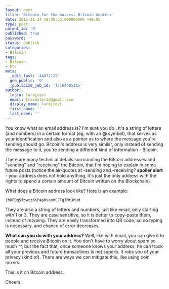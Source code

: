 ```yaml
---
layout: post
title: 'Bitcoin for the masses: Bitcoin Address'
date: 2015-11-24 18:40:33.000000000 +00:00
type: post
parent_id: '0'
published: true
password: ''
status: publish
categories:
- Bitcoin
tags:
- Bitcoin
- btc
meta:
  _edit_last: '44872122'
  geo_public: '0'
  _publicize_job_id: '17164005115'
author:
  login: lurajcevi
  email: traxdater12@gmail.com
  display_name: lurajcevi
  first_name: ''
  last_name: ''
---
```

You know what an email address is? I'm sure you do.. It's a string of letters (and numbers) in a certain format (eg. with an **@** symbol), that serves as your identification and also as a pointer as to where the message you're sending should go.
Bitcoin's address is very similar, only instead of sending the message to it, you're sending a different kind of information - Bitcoin.

There are many technical details surrounding the Bitcoin addresses and "sending" and "receiving" the Bitcoin, that I'm hoping to explain in some future posts (notice the air-quotes at -sending and -receiving? **spoiler alert** - your address does not hold anything, it's just the only address with the rights to spend a certain amount of Bitcoin written on the Blockchain).

What does a Bitcoin address look like?
Here is an example:
```
1bDPDq5fgwtz6KP4pRveoMCJTg7MtJhHd
```

They are also a string of letters and numbers, just like email, only starting with 1 or 3. They are case sensitive, so it is better to copy-paste them, instead of retyping. They are easily transformed into QR code, so no typing is necessary, and chance of error decreases.

**What can you do with your address?**
Well, like with email, you can give it to people and receive Bitcoin on it. You don't have to worry about spam so much ^^, but the fact that, once someone knows your address, he can track all your previous and future transactions is not superb. It robs you of your privacy (kind of). There are ways we can mitigate this, like using coin mixers.

This is it on Bitcoin address.

Cheers.